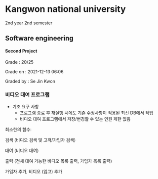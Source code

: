 # Kangwon national university

2nd year 2nd semester

## Software engineering
#### Second Project
Grade : 20/25

Grade on : 2021-12-13 06:06

Graded by	: Se Jin Kwon

### 비디오 대여 프로그램


- 기초 요구 사항
  * 프로그램 종료 후 재실행 시에도 기존 수정사항이 적용된 최신 DB에서 작업
  * 비디오 대여 프로그램에서 저장/변경할 수 있는 인원 제한 없음

최소한의 함수:

검색 (비디오 검색 및 고객/가입자 검색)

대여 (비디오 대여)

출력 (전체 대여 가능한 비디오 목록 출력, 가입자 목록 출력)

가입자 추가, 비디오 (입고) 추가
